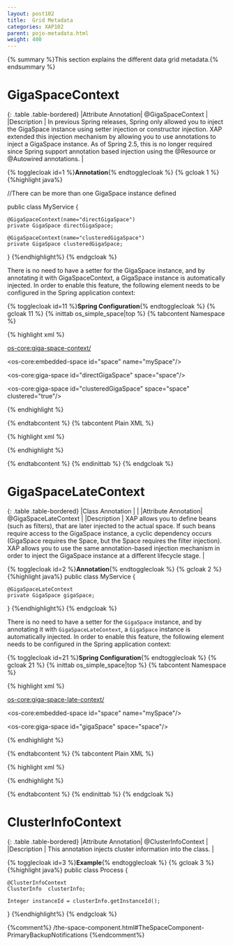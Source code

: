 ```yaml
---
layout: post102
title:  Grid Metadata
categories: XAP102
parent: pojo-metadata.html
weight: 400
---
```


{% summary %}This section explains the different data grid metadata.{% endsummary %}




# GigaSpaceContext

{: .table .table-bordered}
|Attribute Annotation| @GigaSpaceContext  |
|Description         | In previous Spring releases, Spring only allowed you to inject the GigaSpace instance using setter injection or constructor injection. XAP extended this injection mechanism by allowing you to use annotations to inject a GigaSpace instance. As of Spring 2.5, this is no longer required since Spring support annotation based injection using the @Resource or @Autowired annotations.  |


{% togglecloak id=1 %}**Annotation**{% endtogglecloak %}
{% gcloak 1 %}
{%highlight java%}

//There can be more than one GigaSpace instance defined

public class MyService {

    @GigaSpaceContext(name="directGigaSpace")
    private GigaSpace directGigaSpace;

    @GigaSpaceContext(name="clusteredGigaSpace")
    private GigaSpace clusteredGigaSpace;
}
{%endhighlight%}
{% endgcloak %}

There is no need to have a setter for the GigaSpace instance, and by annotating it with GigaSpaceContext, a GigaSpace instance is automatically injected. In order to enable this feature, the following element needs to be configured in the Spring application context:

{% togglecloak id=11 %}**Spring Configuration**{% endtogglecloak %}
{% gcloak 11 %}
{% inittab os_simple_space|top %}
{% tabcontent Namespace %}

 {% highlight xml %}

 <os-core:giga-space-context/>

 <os-core:embedded-space id="space" name="mySpace"/>

 <os-core:giga-space id="directGigaSpace" space="space"/>

 <os-core:giga-space id="clusteredGigaSpace" space="space" clustered="true"/>

 <bean id="myService" class="eg.MyService" />
 {% endhighlight %}

 {% endtabcontent %}
 {% tabcontent Plain XML %}

 {% highlight xml %}

 <bean id="gigaSpaceContext" class="org.openspaces.core.context.GigaSpaceContextBeanPostProcessor" />

 <bean id="space" class="org.openspaces.core.space.EmbeddedSpaceFactoryBean">
     <property name="name" value="space" />
 </bean>

 <bean id="directGigaSpace" class="org.openspaces.core.GigaSpaceFactoryBean">
 	<property name="space" ref="space" />
 </bean>

 <bean id="clusteredGigaSpace" class="org.openspaces.core.GigaSpaceFactoryBean">
 	<property name="space" ref="space" />
 	<proeprty name="clustered" value="true" />
 </bean>

 <bean id="myService" class="eg.MyService" />
{% endhighlight %}

{% endtabcontent %}
{% endinittab %}
{% endgcloak %}


# GigaSpaceLateContext

{: .table .table-bordered}
|Class Annotation    |  |
|Attribute Annotation| @GigaSpaceLateContext  |
|Description         |  XAP allows you to define beans (such as filters), that are later injected to the actual space. If such beans require access to the GigaSpace instance, a cyclic dependency occurs (GigaSpace requires the Space, but the Space requires the filter injection). XAP allows you to use the same annotation-based injection mechanism in order to inject the GigaSpace instance at a different lifecycle stage. |

{% togglecloak id=2 %}**Annotation**{% endtogglecloak %}
{% gcloak 2 %}
{%highlight java%}
public class MyService {

    @GigaSpaceLateContext
    private GigaSpace gigaSpace;

}
{%endhighlight%}
{% endgcloak %}

There is no need to have a setter for the `GigaSpace` instance, and by annotating it with `GigaSpaceLateContext`, a `GigaSpace` instance is automatically injected. In order to enable this feature, the following element needs to be configured in the Spring application context:

{% togglecloak id=21 %}**Spring Configuration**{% endtogglecloak %}
{% gcloak 21 %}
{% inittab os_simple_space|top %}
{% tabcontent Namespace %}

{% highlight xml %}

<os-core:giga-space-late-context/>

<os-core:embedded-space id="space" name="mySpace"/>

<os-core:giga-space id="gigaSpace" space="space"/>

<bean id="myService" class="eg.MyService" />
{% endhighlight %}

{% endtabcontent %}
{% tabcontent Plain XML %}

{% highlight xml %}

<bean id="gigaSpaceContext" class="org.openspaces.core.context.GigaSpaceLateContextBeanPostProcessor" />

<bean id="space" class="org.openspaces.core.space.EmbeddedSpaceFactoryBean">
    <property name="name" value="space" />
</bean>

<bean id="gigaSpace" class="org.openspaces.core.GigaSpaceFactoryBean">
	<property name="space" ref="space" />
</bean>

<bean id="myService" class="eg.MyService" />
{% endhighlight %}

{% endtabcontent %}
{% endinittab %}
{% endgcloak %}


# ClusterInfoContext

{: .table .table-bordered}
|Attribute Annotation| @ClusterInfoContext  |
|Description         | This annotation injects cluster information into the class.  |


{% togglecloak id=3 %}**Example**{% endtogglecloak %}
{% gcloak 3 %}
{%highlight java%}
public class Process {

    @ClusterInfoContext
    ClusterInfo  clusterInfo;

    Integer instanceId = clusterInfo.getInstanceId();
}
{%endhighlight%}
{% endgcloak %}







{%comment%}
/the-space-component.html#TheSpaceComponent-PrimaryBackupNotifications
{%endcomment%}


